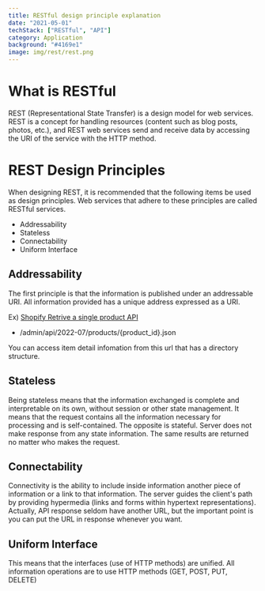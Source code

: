 ```yaml
---
title: RESTful design principle explanation
date: "2021-05-01"
techStack: ["RESTful", "API"]
category: Application
background: "#4169e1"
image: img/rest/rest.png
---
```


# What is RESTful

REST (Representational State Transfer) is a design model for web services.
REST is a concept for handling resources (content such as blog posts, photos, etc.), and REST web services send and receive data by accessing the URI of the service with the HTTP method.

# REST Design Principles

When designing REST, it is recommended that the following items be used as design principles.
Web services that adhere to these principles are called RESTful services.

- Addressability
- Stateless
- Connectability
- Uniform Interface

## Addressability

The first principle is that the information is published under an addressable URI.
All information provided has a unique address expressed as a URI.

Ex) [Shopify Retrive a single product API](https://shopify.dev/api/admin-rest/2022-07/resources/product#get-products-product-id)

- /admin/api/2022-07/products/{product_id}.json

You can access item detail infomation from this url that has a directory structure.

## Stateless

Being stateless means that the information exchanged is complete and interpretable on its own, without session or other state management.
It means that the request contains all the information necessary for processing and is self-contained.
The opposite is stateful.
Server does not make response from any state information.
The same results are returned no matter who makes the request.

## Connectability

Connectivity is the ability to include inside information another piece of information or a link to that information.
The server guides the client's path by providing hypermedia (links and forms within hypertext representations).
Actually, API response seldom have another URL, but the important point is you can put the URL in response whenever you want.

## Uniform Interface

This means that the interfaces (use of HTTP methods) are unified. All information operations are to use HTTP methods (GET, POST, PUT, DELETE)
